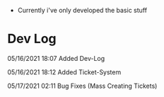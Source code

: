 * Currently i've only developed the basic stuff

# Dev Log
05/16/2021 18:07 Added Dev-Log

05/16/2021 18:12 Added Ticket-System

05/17/2021 02:11 Bug Fixes (Mass Creating Tickets)

